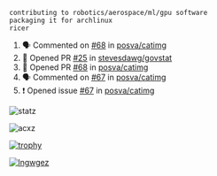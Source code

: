 ```
contributing to robotics/aerospace/ml/gpu software
packaging it for archlinux
ricer
```

<!--START_SECTION:activity-->
1. 🗣 Commented on [#68](https://github.com/posva/catimg/issues/68) in [posva/catimg](https://github.com/posva/catimg)
2. 💪 Opened PR [#25](https://github.com/stevesdawg/govstat/pull/25) in [stevesdawg/govstat](https://github.com/stevesdawg/govstat)
3. 💪 Opened PR [#68](https://github.com/posva/catimg/pull/68) in [posva/catimg](https://github.com/posva/catimg)
4. 🗣 Commented on [#67](https://github.com/posva/catimg/issues/67) in [posva/catimg](https://github.com/posva/catimg)
5. ❗️ Opened issue [#67](https://github.com/posva/catimg/issues/67) in [posva/catimg](https://github.com/posva/catimg)
<!--END_SECTION:activity-->


![statz](https://github-readme-stats.vercel.app/api?username=acxz&include_all_commits=true&show_icons=true)

<p><img align="center" src="https://github-readme-streak-stats.herokuapp.com/?user=acxz&" alt="acxz" /></p>

[![trophy](https://github-profile-trophy.vercel.app/?username=acxz)](https://github.com/ryo-ma/github-profile-trophy)

[![lngwgez](https://github-readme-stats.vercel.app/api/top-langs/?username=acxz&layout=compact)](https://github.com/acxz/github-readme-stats)
